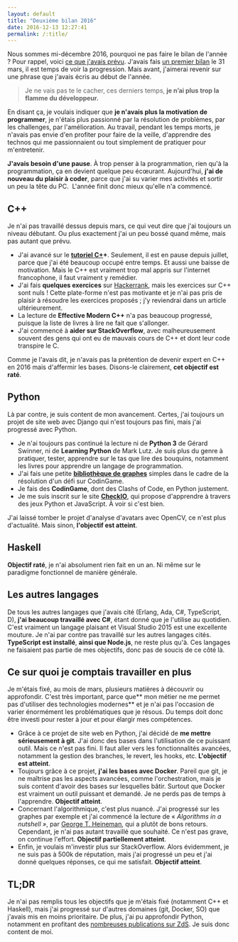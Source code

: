 ```yaml
---
layout: default
title: "Deuxième bilan 2016"
date: 2016-12-13 12:27:41
permalink: /:title/
---
```

Nous sommes mi-décembre 2016, pourquoi ne pas faire le bilan de l'année ? Pour rappel, voici [ce que j'avais prévu](la-programmation-de-l'année-2016). J'avais fais [un premier bilan](/premier-bilan-2016) le 31 mars, il est temps de voir la progression. Mais avant, j'aimerai revenir sur une phrase que j'avais écris au début de l'année.

> Je ne vais pas te le cacher, ces derniers temps, **je n’ai plus trop la flamme du développeur.**

En disant ça, je voulais indiquer que **je n'avais plus la motivation de programmer**, je n'étais plus passionné par la résolution de problèmes, par les challenges, par l'amélioration. Au travail, pendant les temps morts, je n'avais pas envie d'en profiter pour faire de la veille, d'apprendre des technos qui me passionnaient ou tout simplement de pratiquer pour m'entretenir.

**J'avais besoin d'une pause**. À trop penser à la programmation, rien qu'à la programmation, ça en devient quelque peu écœurant. Aujourd'hui, **j'ai de nouveau du plaisir à coder**, parce que j'ai su varier mes activités et sortir un peu la tête du PC.  L'année finit donc mieux qu'elle n'a commencé.

<!--excerpt-->

## C++

Je n'ai pas travaillé dessus depuis mars, ce qui veut dire que j'ai toujours un niveau débutant. Ou plus exactement j'ai un peu bossé quand même, mais pas autant que prévu.

*   J'ai avancé sur le **[tutoriel C+](https://zestedesavoir.com/forums/sujet/3703/la-programmation-en-c-moderne/?page=1)+**. Seulement, il est en pause depuis juillet, parce que j'ai été beaucoup occupé entre temps. Et aussi une baisse de motivation. Mais le C++ est vraiment trop mal appris sur l'internet francophone, il faut vraiment y remédier.
*   J'ai fais **quelques exercices** sur [Hackerrank](https://www.hackerrank.com/infozero), mais les exercices sur C++ sont nuls ! Cette plate-forme n'est pas motivante et je n'ai pas pris de plaisir à résoudre les exercices proposés ; j'y reviendrai dans un article ultérieurement.
*   La lecture de **Effective Modern C++** n'a pas beaucoup progressé, puisque la liste de livres à lire ne fait que s'allonger.
*   J'ai commencé à **aider sur StackOverflow**, avec malheureusement souvent des gens qui ont eu de mauvais cours de C++ et dont leur code transpire le C.

Comme je l'avais dit, je n'avais pas la prétention de devenir expert en C++ en 2016 mais d'affermir les bases. Disons-le clairement, **cet objectif est raté**.

## Python

Là par contre, je suis content de mon avancement. Certes, j'ai toujours un projet de site web avec Django qui n'est toujours pas fini, mais j'ai progressé avec Python.

*   Je n'ai toujours pas continué la lecture ni de **Python 3** de Gérard Swinner, ni de **Learning Python** de Mark Lutz. Je suis plus du genre à pratiquer, tester, apprendre sur le tas que lire des bouquins, notamment les livres pour apprendre un langage de programmation.
*   J'ai fais une petite **[bibliothèque de graphes](https://github.com/informaticienzero/Graphs)** simples dans le cadre de la résolution d'un défi sur CodinGame.
*   Je fais des **CodinGame**, dont des Clashs of Code, en Python justement.
*   Je me suis inscrit sur le site **[CheckIO](https://py.checkio.org/user/informaticienzero/)**, qui propose d'apprendre à travers des jeux Python et JavaScript. À voir si c'est bien.

J'ai laissé tomber le projet d'analyse d'avatars avec OpenCV, ce n'est plus d'actualité. Mais sinon, **l'objectif est atteint**.

## Haskell

**Objectif raté**, je n'ai absolument rien fait en un an. Ni même sur le paradigme fonctionnel de manière générale.

## Les autres langages

De tous les autres langages que j'avais cité (Erlang, Ada, C#, TypeScript, D), **j'ai beaucoup travaillé avec C#**, étant donné que je l'utilise au quotidien. C'est vraiment un langage plaisant et Visual Studio 2015 est une excellente mouture. Je n'ai par contre pas travaillé sur les autres langages cités. **TypeScript est installé**, **ainsi que Node.js**, ne reste plus qu'à. Ces langages ne faisaient pas partie de mes objectifs, donc pas de soucis de ce côté là.

## Ce sur quoi je comptais travailler en plus

Je m'étais fixé, au mois de mars, plusieurs matières à découvrir ou approfondir. C'est très important, parce que** mon métier ne me permet pas d'utiliser des technologies modernes** et je n'ai pas l'occasion de varier énormément les problématiques que je résous. Du temps doit donc être investi pour rester à jour et pour élargir mes compétences.

*   Grâce à ce projet de site web en Python, j'ai décidé de **me mettre sérieusement à git**. J'ai donc des bases dans l'utilisation de ce puissant outil. Mais ce n'est pas fini. Il faut aller vers les fonctionnalités avancées, notamment la gestion des branches, le revert, les hooks, etc. **L'objectif est atteint**.
*   Toujours grâce à ce projet, **j'ai les bases avec Docker**. Pareil que git, je ne maîtrise pas les aspects avancées, comme l'orchestration, mais je suis content d'avoir des bases sur lesquelles bâtir. Surtout que Docker est vraiment un outil puissant et demandé. Je ne perds pas de temps à l'apprendre. **Objectif atteint**.
*   Concernant l'algorithmique, c'est plus nuancé. J'ai progressé sur les graphes par exemple et j'ai commencé la lecture de « *Algorithms in a nutshell »*, par [George T. Heineman](https://www.google.fr/search?q=george+t+heineman&stick=H4sIAAAAAAAAAOPgE-LSz9U3SDYuTKoqUUKwTbVkspOt9JPy87P1y4syS0pS8-LL84uyrRJLSzLyiwBvR-MzOAAAAA&sa=X&ved=0ahUKEwiVqY679fDQAhVIBBoKHWheAn0QmxMIgQEoATAO), qui a plutôt de bons retours. Cependant, je n'ai pas autant travaillé que souhaité. Ce n'est pas grave, on continue l'effort. **Objectif partiellement atteint**.
*   Enfin, je voulais m'investir plus sur StackOverflow. Alors évidemment, je ne suis pas à 500k de réputation, mais j'ai progressé un peu et j'ai donné quelques réponses, ce qui me satisfait. **Objectif atteint**.

## TL;DR

Je n'ai pas remplis tous les objectifs que je m'étais fixé (notamment C++ et Haskell), mais j'ai progressé sur d'autres domaines (git, Docker, SO) que j'avais mis en moins prioritaire. De plus, j'ai pu approfondir Python, notamment en profitant des [nombreuses publications sur ZdS](https://zestedesavoir.com/contenus/?tag=python). Je suis donc content de moi.
